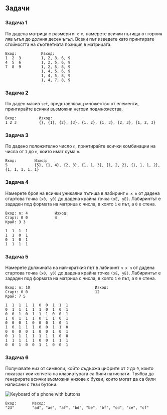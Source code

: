 ## Задачи

### Задача 1
По дадена матрица с размери `m x n`, намерете всички пътища от горния ляв ъгъл до долния десен ъгъл. Всеки път изведете като принтирате стойността на съответната позиция в матрицата.
```
Вход:           Изход: 
1  2  3         1, 2, 3, 6, 9 
4  5  6         1, 2, 5, 6, 9
7  8  9         1, 2, 5, 8, 9 
                1, 4, 5, 6, 9 
                1, 4, 5, 8, 9 
                1, 4, 7, 8, 9
```

### Задача 2
По даден масив `set`, представляващ множество от елементи, принтирайте всички възможни негови подмножества. 

```
Вход:          Изход: 
1 2 3          {}, {1}, {2}, {3}, {1, 2}, {1, 3}, {2, 3}, {1, 2, 3}
```

### Задача 3
По дадено положително число `n`, принтирайте всички комбинации на числа от `1` до `n`, които имат сума `n`. 
```
Вход:        Изход: 
5            {5}, {1, 4}, {2, 3}, {1, 1, 3}, {1, 2, 2}, {1, 1, 1, 2}, {1, 1, 1, 1, 1}
```

### Задача 4
Намерете броя на всички уникални пътища в лабиринт `n x n` от дадена стартова точка `(x0, y0)` до дадена крайна точка `(xE, yE)`. Лабиринтът е зададен под формата на матрица с числа, в която `1` е път, а `0` е стена.
```
Вход: n: 4            Изход:
Старт: 0 0            4  
Край: 3 3
         
1  1  1  1   
1  1  0  1   
0  1  0  1   
1  1  1  1 
``` 

### Задача 5
Намерете дължината на най-краткия път в лабиринт `n x n` от дадена стартова точка `(x0, y0)` до дадена крайна точка `(xE, yE)`. Лабиринтът е зададен под формата на матрица с числа, в която `1` е път, а `0` е стена.
```
Вход: n: 10                             Изход: 
Старт: 0 0                              12
Край: 7 5

1  1  1  1  1  0  0  1  1  1 
0  1  1  1  1  1  0  1  0  1 
0  0  1  0  1  1  1  0  0  1 
1  0  1  1  1  0  1  1  0  1 
0  0  0  1  0  0  0  1  0  1 
1  0  1  1  1  0  0  1  1  0 
0  0  0  0  1  0  0  1  0  1 
0  1  1  1  1  1  1  1  0  0 
1  1  1  1  1  0  0  1  1  1 
0  0  1  0  0  1  1  0  0  1
```


### Задача 6
Получавате низ от символи, който съдържа цифрите от `2` до `9`, които показват кои копчета на клавиатурата са били натиснати. Tрябва да генерирате всички възможни низове с букви, които могат да са били написани с тези бутони.   

![Keyboard of a phone with buttons](https://www.yorku.ca/mack/chapter5-f2.jpg)

```
Вход:       Изход:
"23"        "ad", "ae", "af", "bd", "be", "bf", "cd", "ce", "cf"
```